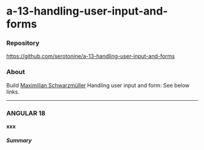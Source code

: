 # a-13-handling-user-input-and-forms 

### Repository
https://github.com/serotonine/a-13-handling-user-input-and-forms

### About
Build [Maximilian Schwarzmüller](https://www.udemy.com/user/maximilian-schwarzmuller) Handling user input and form: See below links.

***

### ANGULAR 18
**xxx**

##### Summary
